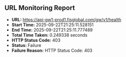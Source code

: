 ## URL Monitoring Report

- **URL:** https://api-gw1-prod1.fisglobal.com/gw/v1/health
- **Start Time:** 2025-09-22T21:25:11.528151
- **End Time:** 2025-09-22T21:25:11.777489
- **Total Time Taken:** 0.249338 seconds
- **HTTP Status Code:** 403
- **Status:** Failure
- **Failure Reason:** HTTP Status Code: 403
